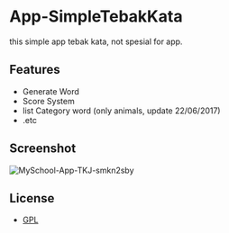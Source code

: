 # App-SimpleTebakKata
this simple app tebak kata, not spesial for app.

## Features

- Generate Word
- Score System
- list Category word (only animals, update 22/06/2017)
- .etc

## Screenshot

![MySchool-App-TKJ-smkn2sby](https://github.com/rokhimn/App-SimpleTebakKata/blob/master/ss/ss.jpg?raw=true)


## License

* [GPL](http://opensource.org/licenses/GPL-3.0)


